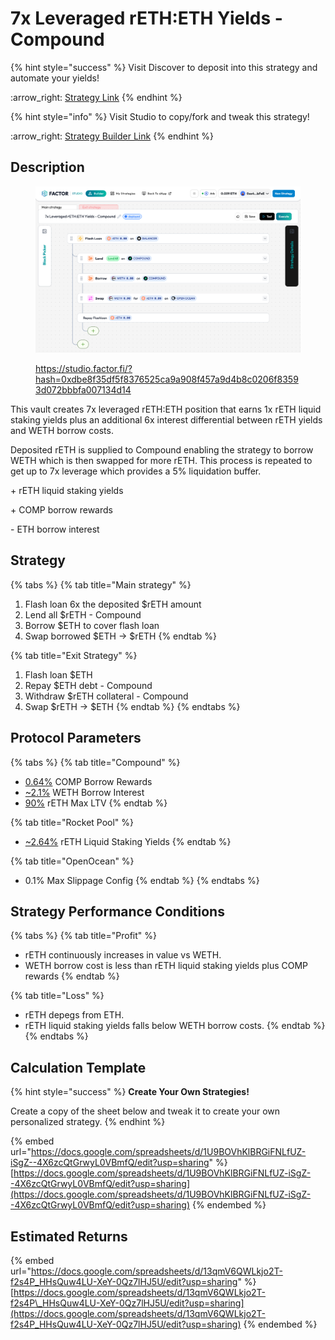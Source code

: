 # 7x Leveraged rETH:ETH Yields - Compound

{% hint style="success" %}
Visit Discover to deposit into this strategy and automate your yields!

:arrow\_right: [Strategy Link](https://pro.factor.fi/strategies/0x1DEe0BCf8C5Ea25bf6F4a50D8458A532B592bD06)
{% endhint %}

{% hint style="info" %}
Visit Studio to copy/fork and tweak this strategy!

:arrow\_right: [Strategy Builder Link](https://studio.factor.fi/?hash=0xdbe8f35df5f8376525ca9a908f457a9d4b8c0206f83593d072bbbfa007134d14)
{% endhint %}

## Description

<figure><img src="../../../../.gitbook/assets/image.png" alt=""><figcaption><p><a href="https://studio.factor.fi/?hash=0xdbe8f35df5f8376525ca9a908f457a9d4b8c0206f83593d072bbbfa007134d14">https://studio.factor.fi/?hash=0xdbe8f35df5f8376525ca9a908f457a9d4b8c0206f83593d072bbbfa007134d14</a></p></figcaption></figure>

This vault creates 7x leveraged rETH:ETH position that earns 1x rETH liquid staking yields plus an additional 6x interest differential between rETH yields and WETH borrow costs.

Deposited rETH is supplied to Compound enabling the strategy to borrow WETH which is then swapped for more rETH. This process is repeated to get up to 7x leverage which provides a 5% liquidation buffer.

\+ rETH liquid staking yields

\+ COMP borrow rewards

\- ETH borrow interest

## Strategy

{% tabs %}
{% tab title="Main strategy" %}
1. Flash loan 6x the deposited $rETH amount
2. Lend all $rETH - Compound
3. Borrow $ETH to cover flash loan
4. Swap borrowed $ETH → $rETH
{% endtab %}

{% tab title="Exit Strategy" %}
1. Flash loan $ETH
2. Repay $ETH debt - Compound
3. Withdraw $rETH collateral - Compound
4. Swap $rETH → $ETH
{% endtab %}
{% endtabs %}

## Protocol Parameters

{% tabs %}
{% tab title="Compound" %}
* [0.64%](https://app.compound.finance/markets/weth-arb) COMP Borrow Rewards
* [\~2.1%](https://app.compound.finance/markets/weth-arb) WETH Borrow Interest
* [90%](https://app.compound.finance/markets/weth-arb) rETH Max LTV
{% endtab %}

{% tab title="Rocket Pool" %}
* [\~2.64%](https://rocketpool.net/) rETH Liquid Staking Yields
{% endtab %}

{% tab title="OpenOcean" %}
* 0.1% Max Slippage Config
{% endtab %}
{% endtabs %}

## Strategy Performance Conditions

{% tabs %}
{% tab title="Profit" %}
* rETH continuously increases in value vs WETH.
* WETH borrow cost is less than rETH liquid staking yields plus COMP rewards
{% endtab %}

{% tab title="Loss" %}
* rETH depegs from ETH.
* rETH liquid staking yields falls below WETH borrow costs.
{% endtab %}
{% endtabs %}

## Calculation Template

{% hint style="success" %}
**Create Your Own Strategies!**

Create a copy of the sheet below and tweak it to create your own personalized strategy.
{% endhint %}

{% embed url="https://docs.google.com/spreadsheets/d/1U9BOVhKlBRGiFNLfUZ-iSgZ--4X6zcQtGrwyL0VBmfQ/edit?usp=sharing" %}
[https://docs.google.com/spreadsheets/d/1U9BOVhKlBRGiFNLfUZ-iSgZ--4X6zcQtGrwyL0VBmfQ/edit?usp=sharing](https://docs.google.com/spreadsheets/d/1U9BOVhKlBRGiFNLfUZ-iSgZ--4X6zcQtGrwyL0VBmfQ/edit?usp=sharing)
{% endembed %}

## Estimated Returns

{% embed url="https://docs.google.com/spreadsheets/d/13qmV6QWLkjo2T-f2s4P_HHsQuw4LU-XeY-0Qz7lHJ5U/edit?usp=sharing" %}
[https://docs.google.com/spreadsheets/d/13qmV6QWLkjo2T-f2s4P\_HHsQuw4LU-XeY-0Qz7lHJ5U/edit?usp=sharing](https://docs.google.com/spreadsheets/d/13qmV6QWLkjo2T-f2s4P_HHsQuw4LU-XeY-0Qz7lHJ5U/edit?usp=sharing)
{% endembed %}
